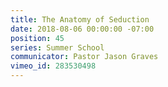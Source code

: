 ```yaml
---
title: The Anatomy of Seduction
date: 2018-08-06 00:00:00 -07:00
position: 45
series: Summer School
communicator: Pastor Jason Graves
vimeo_id: 283530498
---
```


